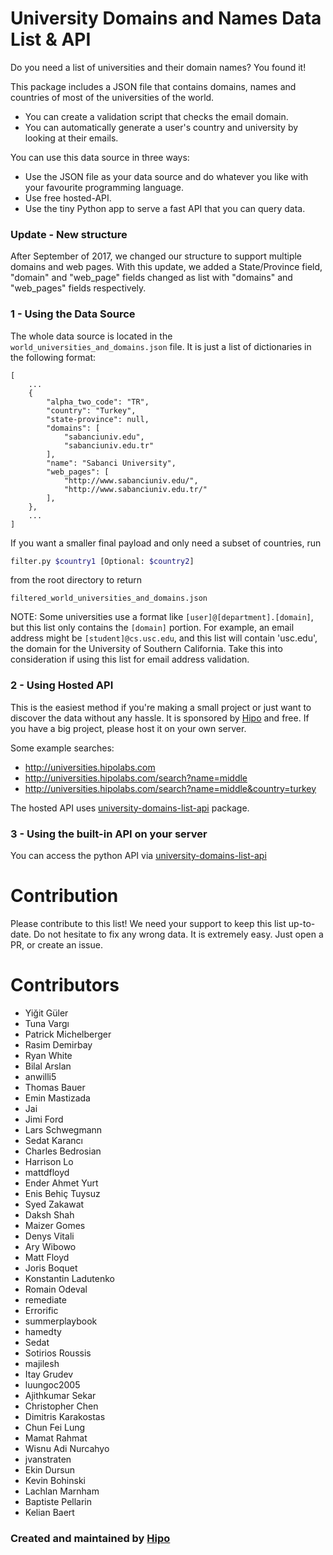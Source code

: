 # University Domains and Names Data List & API

Do you need a list of universities and their domain names? You found it!

This package includes a JSON file that contains domains, names and countries of most of the universities of the world.

- You can create a validation script that checks the email domain.
- You can automatically generate a user's country and university by looking at their emails.

You can use this data source in three ways:

- Use the JSON file as your data source and do whatever you like with your favourite programming language.
- Use free hosted-API.
- Use the tiny Python app to serve a fast API that you can query data.

### Update - New structure

After September of 2017, we changed our structure to support multiple domains and web pages. With this update, we added a State/Province field, "domain" and "web_page" fields changed as list with "domains" and "web_pages" fields respectively.

### 1 - Using the Data Source

The whole data source is located in the `world_universities_and_domains.json` file. It is just a list of dictionaries in the following format:

    [
    	...
    	{
    	    "alpha_two_code": "TR",
    	    "country": "Turkey",
    	    "state-province": null,
    	    "domains": [
    	        "sabanciuniv.edu",
    	        "sabanciuniv.edu.tr"
    	    ],
    	    "name": "Sabanci University",
    	    "web_pages": [
    	        "http://www.sabanciuniv.edu/",
    	        "http://www.sabanciuniv.edu.tr/"
    	    ],
    	},
    	...
    ]

If you want a smaller final payload and only need a subset of countries, run

```bash
filter.py $country1 [Optional: $country2]
```

from the root directory to return

```
filtered_world_universities_and_domains.json
```

NOTE: Some universities use a format like `[user]@[department].[domain]`, but this list only contains the `[domain]` portion.
For example, an email address might be `[student]@cs.usc.edu`, and this list will contain 'usc.edu', the domain for the
University of Southern California. Take this into consideration if using this list for email address validation.

### 2 - Using Hosted API

This is the easiest method if you're making a small project or just want to discover the data without any hassle.
It is sponsored by [Hipo](http://www.hipolabs.com) and free. If you have a big project, please host it on your own server.

Some example searches:

- http://universities.hipolabs.com
- http://universities.hipolabs.com/search?name=middle
- http://universities.hipolabs.com/search?name=middle&country=turkey

The hosted API uses [university-domains-list-api](https://github.com/Hipo/university-domains-list-api) package.

### 3 - Using the built-in API on your server

You can access the python API via [university-domains-list-api](https://github.com/Hipo/university-domains-list-api)

# Contribution

Please contribute to this list! We need your support to keep this list up-to-date.
Do not hesitate to fix any wrong data. It is extremely easy. Just open a PR, or create an issue.

# Contributors

- Yiğit Güler
- Tuna Vargı
- Patrick Michelberger
- Rasim Demirbay
- Ryan White
- Bilal Arslan
- anwilli5
- Thomas Bauer
- Emin Mastizada
- Jai
- Jimi Ford
- Lars Schwegmann
- Sedat Karancı
- Charles Bedrosian
- Harrison Lo
- mattdfloyd
- Ender Ahmet Yurt
- Enis Behiç Tuysuz
- Syed Zakawat
- Daksh Shah
- Maizer Gomes
- Denys Vitali
- Ary Wibowo
- Matt Floyd
- Joris Boquet
- Konstantin Ladutenko
- Romain Odeval
- remediate
- Errorific
- summerplaybook
- hamedty
- Sedat
- Sotirios Roussis
- majilesh
- Itay Grudev
- luungoc2005
- Ajithkumar Sekar
- Christopher Chen
- Dimitris Karakostas
- Chun Fei Lung
- Mamat Rahmat
- Wisnu Adi Nurcahyo
- jvanstraten
- Ekin Dursun
- Kevin Bohinski
- Lachlan Marnham
- Baptiste Pellarin
- Kelian Baert

### Created and maintained by [Hipo](http://www.hipolabs.com)
